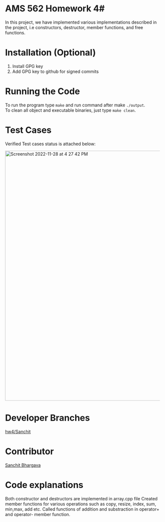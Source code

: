 # AMS 562 Homework 4#

In this project, we have implemented various implementations described in
the project, i.e constructors, destructor, member functions, and free functions.


# Installation (Optional)

1. Install GPG key 
2. Add GPG key to github for signed commits

# Running the Code

To run the program type `make` and run command after make `./output`.                                           
To clean all object and executable binaries, just type `make clean`.

# Test Cases

Verified Test cases status is attached below:

<img width="812" alt="Screenshot 2022-11-28 at 4 27 42 PM" src="https://user-images.githubusercontent.com/18355760/204385111-01813e6c-edc5-4240-8695-e7f397edd2a2.png">

#  Developer Branches

[hw4/Sanchit](https://github.com/sanchit27/AMS562_F2022/tree/hw4/homeworks/hw4)


# Contributor

[Sanchit Bhargava](https://github.com/sanchit27)

# Code explanations

Both constructor and destructors are implemented in array.cpp file
Created member functions for various operations such as copy, resize, index, sum, min,max, add etc.
Called functions of addition and substraction in operator+ and operator- member function.
